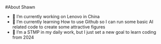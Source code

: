 #About Shawn


- 🔭 I’m currently working on Lenovo in China
- 🌱 I’m currently learning How to use Github so I can run some basic AI related code to create some attractive figures
- 👯 I’m a STMP in my daily work, but I just set a new goal to learn coding from 2024

